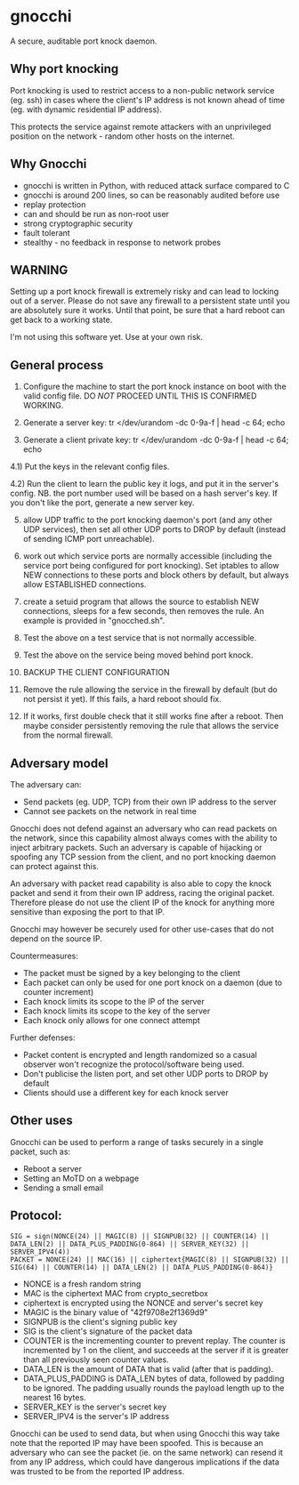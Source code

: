# gnocchi

A secure, auditable port knock daemon.

## Why port knocking

Port knocking is used to restrict access to a non-public network
service (eg. ssh) in cases where the client's IP address is not known
ahead of time (eg. with dynamic residential IP address).

This protects the service against remote attackers with an
unprivileged position on the network - random other hosts on the
internet.

## Why Gnocchi

 * gnocchi is written in Python, with reduced attack surface compared to C
 * gnocchi is around 200 lines, so can be reasonably audited before use
 * replay protection
 * can and should be run as non-root user
 * strong cryptographic security
 * fault tolerant
 * stealthy - no feedback in response to network probes

## WARNING

Setting up a port knock firewall is extremely risky and can lead to
locking out of a server. Please do not save any firewall to a
persistent state until you are absolutely sure it works. Until that
point, be sure that a hard reboot can get back to a working state.

I'm not using this software yet. Use at your own risk.

## General process

1) Configure the machine to start the port knock instance on boot with
the valid config file. DO *NOT* PROCEED UNTIL THIS IS CONFIRMED
WORKING.

2) Generate a server key:  tr </dev/urandom -dc 0-9a-f | head -c 64; echo

3) Generate a client private key:  tr </dev/urandom -dc 0-9a-f | head -c 64; echo

4.1) Put the keys in the relevant config files.

4.2) Run the client to learn the public key it logs, and put it in the
server's config. NB. the port number used will be based on a hash
server's key. If you don't like the port, generate a new server key.

5) allow UDP traffic to the port knocking daemon's port (and any other
UDP services), then set all other UDP ports to DROP by default
(instead of sending ICMP port unreachable).

6) work out which service ports are normally accessible (including the
service port being configured for port knocking). Set iptables to
allow NEW connections to these ports and block others by default, but
always allow ESTABLISHED connections.

7) create a setuid program that allows the source to establish NEW
connections, sleeps for a few seconds, then removes the rule. An
example is provided in "gnocched.sh".

8) Test the above on a test service that is not normally accessible.

9) Test the above on the service being moved behind port knock.

10) BACKUP THE CLIENT CONFIGURATION

11) Remove the rule allowing the service in the firewall by default
(but do not persist it yet). If this fails, a hard reboot should fix.

12) If it works, first double check that it still works fine after a
reboot. Then maybe consider persistently removing the rule that allows
the service from the normal firewall.

## Adversary model

The adversary can:
 * Send packets (eg. UDP, TCP) from their own IP address to the server
 * Cannot see packets on the network in real time

Gnocchi does not defend against an adversary who can read packets on
the network, since this capability almost always comes with the
ability to inject arbitrary packets. Such an adversary is capable of
hijacking or spoofing any TCP session from the client, and no port
knocking daemon can protect against this.

An adversary with packet read capability is also able to copy the
knock packet and send it from their own IP address, racing the
original packet. Therefore please do not use the client IP of the
knock for anything more sensitive than exposing the port to that IP.

Gnocchi may however be securely used for other use-cases that do not
depend on the source IP.

Countermeasures:
 * The packet must be signed by a key belonging to the client
 * Each packet can only be used for one port knock on a daemon (due to counter increment)
 * Each knock limits its scope to the IP of the server
 * Each knock limits its scope to the key of the server
 * Each knock only allows for one connect attempt

Further defenses:
 * Packet content is encrypted and length randomized so a casual
   observer won't recognize the protocol/software being used.
 * Don't publicise the listen port, and set other UDP ports to DROP by default
 * Clients should use a different key for each knock server

## Other uses

Gnocchi can be used to perform a range of tasks securely in a single packet, such as:
 * Reboot a server
 * Setting an MoTD on a webpage
 * Sending a small email

## Protocol:

```
SIG = sign(NONCE(24) || MAGIC(8) || SIGNPUB(32) || COUNTER(14) || DATA_LEN(2) || DATA_PLUS_PADDING(0-864) || SERVER_KEY(32) || SERVER_IPV4(4))
PACKET = NONCE(24) || MAC(16) || ciphertext{MAGIC(8) || SIGNPUB(32) || SIG(64) || COUNTER(14) || DATA_LEN(2) || DATA_PLUS_PADDING(0-864)}
```

* NONCE is a fresh random string
* MAC is the ciphertext MAC from crypto_secretbox
* ciphertext is encrypted using the NONCE and server's secret key
* MAGIC is the binary value of "42f9708e2f1369d9"
* SIGNPUB is the client's signing public key
* SIG is the client's signature of the packet data
* COUNTER is the incrementing counter to prevent replay. The counter is incremented by 1 on the client, and succeeds at the server if it is greater than all previously seen counter values.
* DATA_LEN is the amount of DATA that is valid (after that is padding).
* DATA_PLUS_PADDING is DATA_LEN bytes of data, followed by padding to
  be ignored. The padding usually rounds the payload length up to the nearest 16 bytes.
* SERVER_KEY is the server's secret key
* SERVER_IPV4 is the server's IP address

Gnocchi can be used to send data, but when using Gnocchi this way take
note that the reported IP may have been spoofed. This is because an
adversary who can see the packet (ie. on the same network) can resend
it from any IP address, which could have dangerous implications if the
data was trusted to be from the reported IP address.
